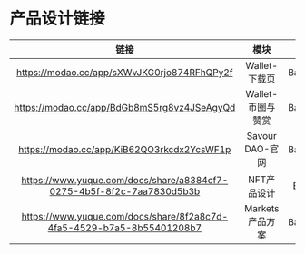 # 产品设计链接

|                        链接                   |    模块              |PM|
|:---------------------------------------------:|:---------------:|:---:|
| https://modao.cc/app/sXWvJKG0rjo874RFhQPy2f  |  Wallet-下载页    |Barrett|
| https://modao.cc/app/BdGb8mS5rg8vz4JSeAgyQd  | Wallet-币圈与赞赏  | Barrett|
| https://modao.cc/app/KiB62QO3rkcdx2YcsWF1p   | Savour DAO-官网   |Barrett|
| https://www.yuque.com/docs/share/a8384cf7-0275-4b5f-8f2c-7aa7830d5b3b  | NFT产品设计   |Eren|
| https://www.yuque.com/docs/share/8f2a8c7d-4fa5-4529-b7a5-8b55401208b7  | Markets 产品方案  |Barrett|

